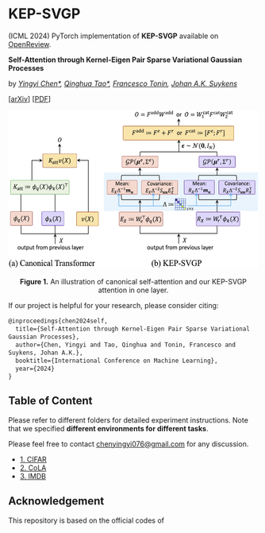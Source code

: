 # KEP-SVGP
(ICML 2024) PyTorch implementation of **KEP-SVGP** available on [OpenReview](https://openreview.net/forum?id=4RqG4K5UwL).

**Self-Attention through Kernel-Eigen Pair Sparse Variational Gaussian Processes**

by *[Yingyi Chen*](https://yingyichen-cyy.github.io/),
[Qinghua Tao*](https://qinghua-tao.github.io/), 
[Francesco Tonin](https://taralloc.github.io/), 
[Johan A.K. Suykens](https://www.esat.kuleuven.be/sista/members/suykens.html)*

[[arXiv](https://arxiv.org/abs/2402.01476)]
[[PDF](https://openreview.net/forum?id=4RqG4K5UwL)]
<!-- [[Video](https://nips.cc/virtual/2023/poster/71144)] -->
<!-- [[Poster](https://yingyichen-cyy.github.io/Primal-Attention/resrc/poster.pdf)] -->
<!-- [[Project Page](https://yingyichen-cyy.github.io/Primal-Attention/)] -->

<p align="center">
<img src="./img/workflow.jpeg" height = "320" alt="" align=center />
<br><br>
<b>Figure 1.</b> An illustration of canonical self-attention and our KEP-SVGP attention in one layer.
</p>

If our project is helpful for your research, please consider citing:
``` 
@inproceedings{chen2024self,
  title={Self-Attention through Kernel-Eigen Pair Sparse Variational Gaussian Processes},
  author={Chen, Yingyi and Tao, Qinghua and Tonin, Francesco and Suykens, Johan A.K.},
  booktitle={International Conference on Machine Learning},
  year={2024}
}
```

## Table of Content
Please refer to different folders for detailed experiment instructions. 
Note that we specified **different environments for different tasks**.

Please feel free to contact chenyingyi076@gmail.com for any discussion.

* [1. CIFAR](https://github.com/yingyichen-cyy/KEP-SVGP/tree/master/CIFAR)
* [2. CoLA](https://github.com/yingyichen-cyy/KEP-SVGP/tree/master/CoLA)
* [3. IMDB](https://github.com/yingyichen-cyy/KEP-SVGP/tree/master/IMDB)

## Acknowledgement
This repository is based on the official codes of 
